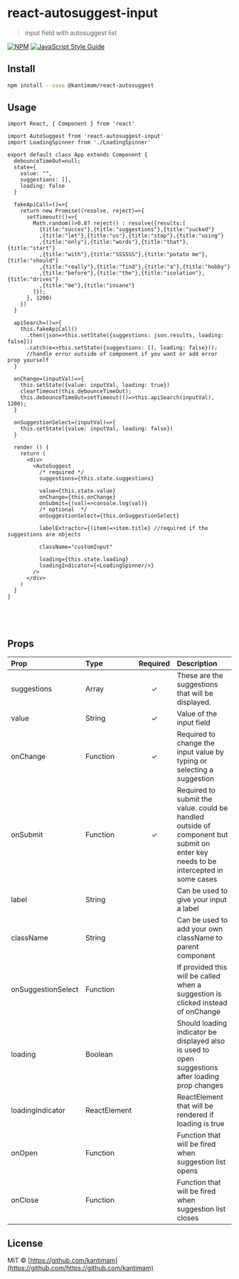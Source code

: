 # react-autosuggest-input

> input field with autosuggest list

[![NPM](https://img.shields.io/npm/v/react-autosuggest-input.svg)](https://www.npmjs.com/package/react-autosuggest-input) [![JavaScript Style Guide](https://img.shields.io/badge/code_style-standard-brightgreen.svg)](https://standardjs.com)

## Install

```bash
npm install --save @kantimam/react-autosuggest
```

## Usage

```tsx
import React, { Component } from 'react'

import AutoSuggest from 'react-autosuggest-input'
import LoadingSpinner from './LoadingSpinner'

export default class App extends Component {
  debounceTimeOut=null;
  state={
    value: "",
    suggestions: [],
    loading: false
  }

  fakeApiCall=()=>{
    return new Promise((resolve, reject)=>{
      setTimeout(()=>{
        Math.random()>0.8? reject() : resolve({results:[
          {title:"succes"},{title:"suggestions"},{title:"sucked"}
          ,{title:"let"},{title:"us"},{title:"stop"},{title:"using"}
          ,{title:"only"},{title:"words"},{title:"that"},{title:"start"}
          ,{title:"with"},{title:"SSSSSS"},{title:"potato me"},{title:"should"}
          ,{title:"really"},{title:"find"},{title:"a"},{title:"hobby"}
          ,{title:"before"},{title:"the"},{title:"isolation"},{title:"drives"}
          ,{title:"me"},{title:"insane"}
        ]});
      }, 1200)
    })
  }

  apiSearch=()=>{
    this.fakeApiCall()
      .then(json=>this.setState({suggestions: json.results, loading: false}))
      .catch(e=>this.setState({suggestions: [], loading: false}));  
      //handle error outside of component if you want or add error prop yourself
  }

  onChange=(inputVal)=>{    
    this.setState({value: inputVal, loading: true})
    clearTimeout(this.debounceTimeOut);
    this.debounceTimeOut=setTimeout(()=>this.apiSearch(inputVal), 1200);
  }

  onSuggestionSelect=(inputVal)=>{
    this.setState({value: inputVal, loading: false})
  }

  render () {
    return (
      <div>
        <AutoSuggest
          /* required */
          suggestions={this.state.suggestions}

          value={this.state.value}
          onChange={this.onChange}
          onSubmit={(val)=>console.log(val)}
          /* optional  */
          onSuggestionSelect={this.onSuggestionSelect}

          labelExtractor={(item)=>item.title} //required if the suggestions are objects
          
          className="customInput"

          loading={this.state.loading}
          loadingIndicator={<LoadingSpinner/>}
        />
      </div>
    )
  }
}





```


## Props

| Prop               | Type         | Required | Description                                                                                                                       |
|:-------------------|:-------------|:--------:|:----------------------------------------------------------------------------------------------------------------------------------|
| suggestions        | Array        |    ✓     | These are the suggestions that will be displayed.                                                                                 |
| value              | String       |    ✓     | Value of the input field                                                                                                          |
| onChange           | Function     |    ✓     | Required to change the input value by typing or selecting a suggestion                                                            |
| onSubmit           | Function     |    ✓     | Required to submit the value. could be handled outside of component but submit on enter key needs to be intercepted in some cases |
| label              | String       |          | Can be used to give your input a label                                                                                            |
| className          | String       |          | Can be used to add your own className to parent component                                                                         |
| onSuggestionSelect | Function     |          | If provided this will be called when a suggestion is clicked instead of onChange                                                  |
| loading            | Boolean      |          | Should loading indicator be displayed also is used to open suggestions after loading prop changes                                 |
| loadingIndicator   | ReactElement |          | ReactElement that will be rendered if loading is true                                                                             |
| onOpen             | Function     |          | Function that will be fired when suggestion list opens                                                                            |
| onClose            | Function     |          | Function that will be fired when suggestion list closes                                                                           |

## License

MIT © [https://github.com/kantimam](https://github.com/https://github.com/kantimam)
